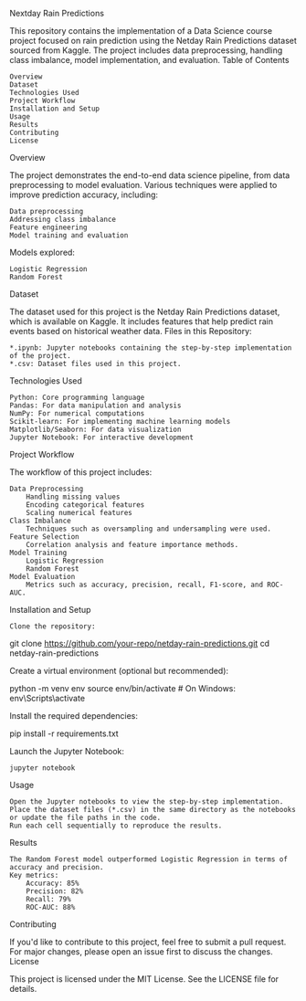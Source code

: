 Nextday Rain Predictions

This repository contains the implementation of a Data Science course project focused on rain prediction using the Netday Rain Predictions dataset sourced from Kaggle. The project includes data preprocessing, handling class imbalance, model implementation, and evaluation.
Table of Contents

    Overview
    Dataset
    Technologies Used
    Project Workflow
    Installation and Setup
    Usage
    Results
    Contributing
    License

Overview

The project demonstrates the end-to-end data science pipeline, from data preprocessing to model evaluation. Various techniques were applied to improve prediction accuracy, including:

    Data preprocessing
    Addressing class imbalance
    Feature engineering
    Model training and evaluation

Models explored:

    Logistic Regression
    Random Forest

Dataset

The dataset used for this project is the Netday Rain Predictions dataset, which is available on Kaggle. It includes features that help predict rain events based on historical weather data.
Files in this Repository:

    *.ipynb: Jupyter notebooks containing the step-by-step implementation of the project.
    *.csv: Dataset files used in this project.

Technologies Used

    Python: Core programming language
    Pandas: For data manipulation and analysis
    NumPy: For numerical computations
    Scikit-learn: For implementing machine learning models
    Matplotlib/Seaborn: For data visualization
    Jupyter Notebook: For interactive development

Project Workflow

The workflow of this project includes:

    Data Preprocessing
        Handling missing values
        Encoding categorical features
        Scaling numerical features
    Class Imbalance
        Techniques such as oversampling and undersampling were used.
    Feature Selection
        Correlation analysis and feature importance methods.
    Model Training
        Logistic Regression
        Random Forest
    Model Evaluation
        Metrics such as accuracy, precision, recall, F1-score, and ROC-AUC.

Installation and Setup

    Clone the repository:

git clone https://github.com/your-repo/netday-rain-predictions.git
cd netday-rain-predictions

Create a virtual environment (optional but recommended):

python -m venv env
source env/bin/activate  # On Windows: env\Scripts\activate

Install the required dependencies:

pip install -r requirements.txt

Launch the Jupyter Notebook:

    jupyter notebook

Usage

    Open the Jupyter notebooks to view the step-by-step implementation.
    Place the dataset files (*.csv) in the same directory as the notebooks or update the file paths in the code.
    Run each cell sequentially to reproduce the results.

Results

    The Random Forest model outperformed Logistic Regression in terms of accuracy and precision.
    Key metrics:
        Accuracy: 85%
        Precision: 82%
        Recall: 79%
        ROC-AUC: 88%

Contributing

If you'd like to contribute to this project, feel free to submit a pull request. For major changes, please open an issue first to discuss the changes.
License

This project is licensed under the MIT License. See the LICENSE file for details.
